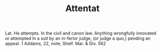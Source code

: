 ---
title: Attentat
permalink: "/definitions/attentat.html"
body: Lat. He attempts. In the civil and canon law. Anything wrongfully innovated
  or attempted ln a suit by an in-ferior judge, (or judge a quo,) pending an appeal.
  1 Addams, 22, note; Shelf. Mar. & Div. 562
published_at: '2018-07-07'
layout: post
---